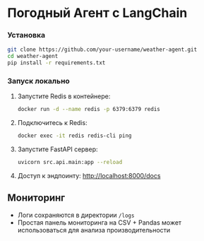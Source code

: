 # Погодный Агент с LangChain

### Установка
```bash
git clone https://github.com/your-username/weather-agent.git
cd weather-agent
pip install -r requirements.txt
```

### Запуск локально
1. Запустите Redis в контейнере:
   ```bash
   docker run -d --name redis -p 6379:6379 redis
   ```
2. Подключитесь к Redis: 
   ```bash
   docker exec -it redis redis-cli ping
   ```
3. Запустите FastAPI сервер:
   ```bash
   uvicorn src.api.main:app --reload
   ```
3. Доступ к эндпоинту: [http://localhost:8000/docs](http://localhost:8000/docs)

## Мониторинг
- Логи сохраняются в директории `/logs`  
- Простая панель мониторинга на CSV + Pandas может использоваться для анализа производительности

